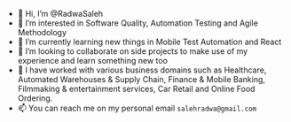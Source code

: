 - 👋 Hi, I’m @RadwaSaleh
- 👀 I’m interested in Software Quality, Automation Testing and Agile Methodology 
- 🌱 I’m currently learning new things in Mobile Test Automation and React
- 💞️ I’m looking to collaborate on side projects to make use of my experience and learn something new too
- 💼 I have worked with various business domains such as Healthcare, Automated Warehouses & Supply Chain, Finance & Mobile Banking, Filmmaking & entertainment services, Car Retail and Online Food Ordering.
- 📫 You can reach me on my personal email `salehradwa@gmail.com`

<!---
RadwaSaleh/RadwaSaleh is a ✨ special ✨ repository because its `README.md` (this file) appears on your GitHub profile.
You can click the Preview link to take a look at your changes.
--->
